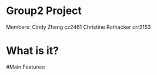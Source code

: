 # Group2 Project

Members:
Cindy Zhang cz2461
Christine Rothacker crr2153


# What is it?


#Main Features:
